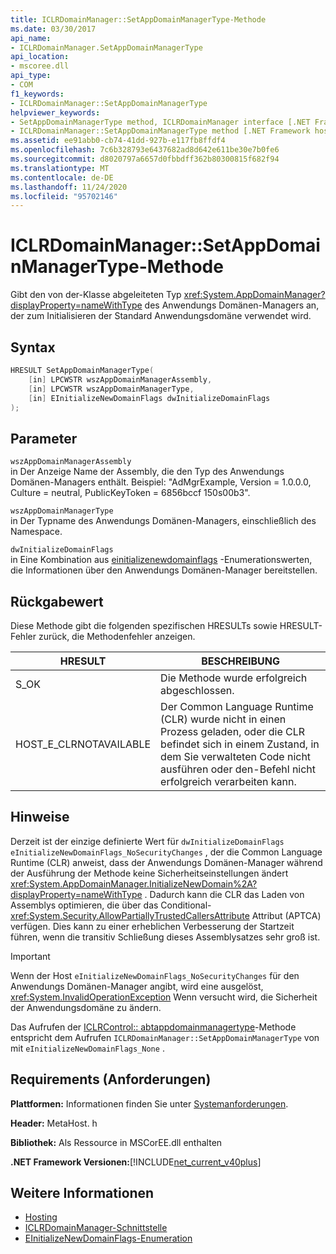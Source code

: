 ```yaml
---
title: ICLRDomainManager::SetAppDomainManagerType-Methode
ms.date: 03/30/2017
api_name:
- ICLRDomainManager.SetAppDomainManagerType
api_location:
- mscoree.dll
api_type:
- COM
f1_keywords:
- ICLRDomainManager::SetAppDomainManagerType
helpviewer_keywords:
- SetAppDomainManagerType method, ICLRDomainManager interface [.NET Framework hosting]
- ICLRDomainManager::SetAppDomainManagerType method [.NET Framework hosting]
ms.assetid: ee91abb0-cb74-41dd-927b-e117fb8ffdf4
ms.openlocfilehash: 7c6b328793e6437682ad8d642e611be30e7b0fe6
ms.sourcegitcommit: d8020797a6657d0fbbdff362b80300815f682f94
ms.translationtype: MT
ms.contentlocale: de-DE
ms.lasthandoff: 11/24/2020
ms.locfileid: "95702146"
---
```

# <a name="iclrdomainmanagersetappdomainmanagertype-method"></a>ICLRDomainManager::SetAppDomainManagerType-Methode

Gibt den von der-Klasse abgeleiteten Typ <xref:System.AppDomainManager?displayProperty=nameWithType> des Anwendungs Domänen-Managers an, der zum Initialisieren der Standard Anwendungsdomäne verwendet wird.  
  
## <a name="syntax"></a>Syntax  
  
```cpp  
HRESULT SetAppDomainManagerType(  
    [in] LPCWSTR wszAppDomainManagerAssembly,  
    [in] LPCWSTR wszAppDomainManagerType,  
    [in] EInitializeNewDomainFlags dwInitializeDomainFlags  
);  
```  
  
## <a name="parameters"></a>Parameter  

 `wszAppDomainManagerAssembly`  
 in Der Anzeige Name der Assembly, die den Typ des Anwendungs Domänen-Managers enthält. Beispiel: "AdMgrExample, Version = 1.0.0.0, Culture = neutral, PublicKeyToken = 6856bccf 150s00b3".  
  
 `wszAppDomainManagerType`  
 in Der Typname des Anwendungs Domänen-Managers, einschließlich des Namespace.  
  
 `dwInitializeDomainFlags`  
 in Eine Kombination aus [einitializenewdomainflags](einitializenewdomainflags-enumeration.md) -Enumerationswerten, die Informationen über den Anwendungs Domänen-Manager bereitstellen.  
  
## <a name="return-value"></a>Rückgabewert  

 Diese Methode gibt die folgenden spezifischen HRESULTs sowie HRESULT-Fehler zurück, die Methodenfehler anzeigen.  
  
|HRESULT|BESCHREIBUNG|  
|-------------|-----------------|  
|S_OK|Die Methode wurde erfolgreich abgeschlossen.|  
|HOST_E_CLRNOTAVAILABLE|Der Common Language Runtime (CLR) wurde nicht in einen Prozess geladen, oder die CLR befindet sich in einem Zustand, in dem Sie verwalteten Code nicht ausführen oder den-Befehl nicht erfolgreich verarbeiten kann.|  
  
## <a name="remarks"></a>Hinweise  

 Derzeit ist der einzige definierte Wert für `dwInitializeDomainFlags` `eInitializeNewDomainFlags_NoSecurityChanges` , der die Common Language Runtime (CLR) anweist, dass der Anwendungs Domänen-Manager während der Ausführung der Methode keine Sicherheitseinstellungen ändert <xref:System.AppDomainManager.InitializeNewDomain%2A?displayProperty=nameWithType> . Dadurch kann die CLR das Laden von Assemblys optimieren, die über das Conditional- <xref:System.Security.AllowPartiallyTrustedCallersAttribute> Attribut (APTCA) verfügen. Dies kann zu einer erheblichen Verbesserung der Startzeit führen, wenn die transitiv Schließung dieses Assemblysatzes sehr groß ist.  
  
> [!IMPORTANT]
> Wenn der Host `eInitializeNewDomainFlags_NoSecurityChanges` für den Anwendungs Domänen-Manager angibt, wird eine ausgelöst, <xref:System.InvalidOperationException> Wenn versucht wird, die Sicherheit der Anwendungsdomäne zu ändern.  
  
 Das Aufrufen der [ICLRControl:: abtappdomainmanagertype](iclrcontrol-setappdomainmanagertype-method.md)-Methode entspricht dem Aufrufen `ICLRDomainManager::SetAppDomainManagerType` von mit `eInitializeNewDomainFlags_None` .  
  
## <a name="requirements"></a>Requirements (Anforderungen)  

 **Plattformen:** Informationen finden Sie unter [Systemanforderungen](../../get-started/system-requirements.md).  
  
 **Header:** MetaHost. h  
  
 **Bibliothek:** Als Ressource in MSCorEE.dll enthalten  
  
 **.NET Framework Versionen:**[!INCLUDE[net_current_v40plus](../../../../includes/net-current-v40plus-md.md)]  
  
## <a name="see-also"></a>Weitere Informationen

- [Hosting](index.md)
- [ICLRDomainManager-Schnittstelle](iclrdomainmanager-interface.md)
- [EInitializeNewDomainFlags-Enumeration](einitializenewdomainflags-enumeration.md)
